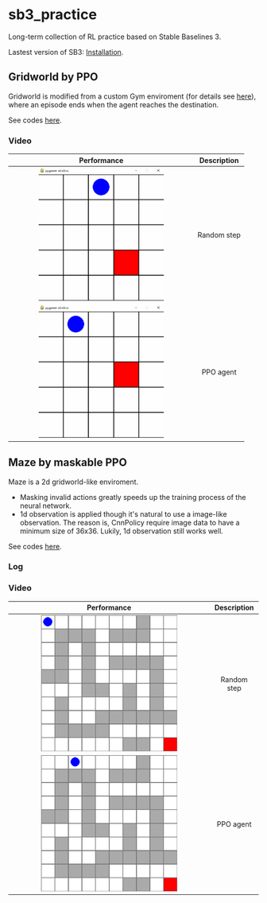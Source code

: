 # sb3_practice
Long-term collection of RL practice based on Stable Baselines 3.

Lastest version of SB3: [Installation](https://stable-baselines3.readthedocs.io/en/master/guide/install.html).

## Gridworld by PPO
Gridworld is modified from a custom Gym enviroment (for details see [here](https://gymnasium.farama.org/tutorials/gymnasium_basics/environment_creation/)),
where an episode ends when the agent reaches the destination.

See codes [here](https://github.com/wwsyan/sb3_practice/tree/main/gridworld_ppo).

### Video
| Performance | Description |
| :---------: | :---------: |
| <img src="images/gridworld_random.gif" width="70%" height="70%"> | Random step |
| <img src="images/gridworld_ppo.gif" width="70%" height="70%"> | PPO agent |

## Maze by maskable PPO
Maze is a 2d gridworld-like enviroment.
<ul>
<li>Masking invalid actions greatly speeds up the training process of the neural network. </li>
<li>1d observation is applied though it's natural to use a image-like observation.
The reason is, CnnPolicy require image data to have a minimum size of 36x36.
Lukily, 1d observation still works well. </li>
</ul>

See codes [here](https://github.com/wwsyan/sb3_practice/tree/main/maze_ppo).

### Log

### Video
| Performance | Description |
| :---------: | :---------: |
| <img src="images/maze_random.gif" width="70%" height="70%"> | Random step |
| <img src="images/maze_ppo.gif" width="70%" height="70%"> | PPO agent |









